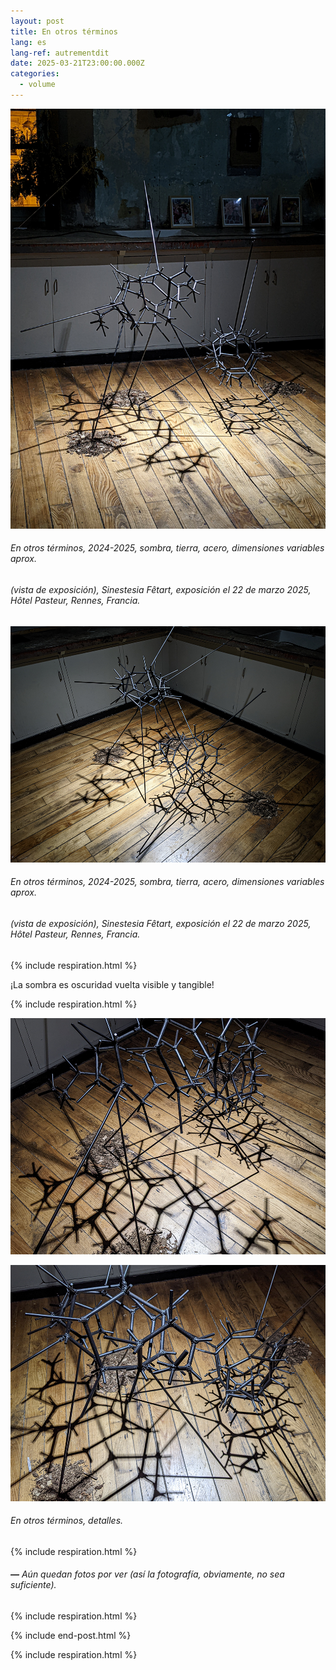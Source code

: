 ```yaml
---
layout: post
title: En otros términos
lang: es
lang-ref: autrementdit
date: 2025-03-21T23:00:00.000Z
categories:
  - volume
---
```


![](/imgs/PXL_20250322_204643315NIGHT-5-UP.jpg)

###### *En otros términos*, 2024-2025, sombra, tierra, acero, dimensiones variables aprox.

###### (vista de exposición), *Sinestesia Fêtart*, exposición el 22 de marzo 2025, Hôtel Pasteur, Rennes, Francia.

![](/imgs/PXL_20250322_203921402NIGHT-4-UP.jpg)

###### *En otros términos*, 2024-2025, sombra, tierra, acero, dimensiones variables aprox.

###### (vista de exposición), *Sinestesia Fêtart*, exposición el 22 de marzo 2025, Hôtel Pasteur, Rennes, Francia.

{% include respiration.html %}

¡La sombra es oscuridad vuelta visible y tangible!

{% include respiration.html %}

![](/imgs/PXL_20250322_203737079NIGHT-2-UP.jpg)

![](/imgs/PXL_20250322_203804552NIGHT-3-UP.jpg)

###### *En otros términos*, detalles.

{% include respiration.html %}

###### ***—*** *Aún quedan fotos por ver (así la fotografía, obviamente, no sea suficiente).*

{% include respiration.html %}

{% include end-post.html %}

{% include respiration.html %}
